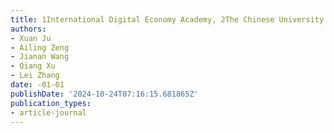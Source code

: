 ```yaml
---
title: 1International Digital Economy Academy, 2The Chinese University of Hong Kong
authors:
- Xuan Ju
- Ailing Zeng
- Jianan Wang
- Qiang Xu
- Lei Zhang
date: -01-01
publishDate: '2024-10-24T07:16:15.681865Z'
publication_types:
- article-journal
---
```

